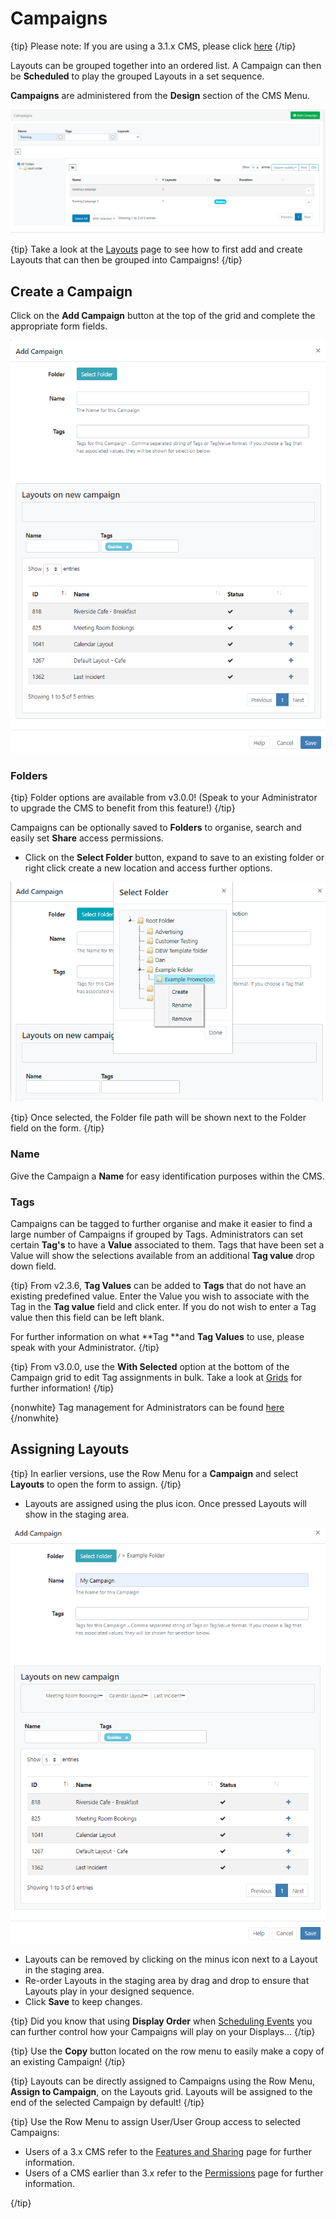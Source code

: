 # Campaigns

{tip}
Please note: If you are using a 3.1.x CMS, please click [here](layouts_campaigns.html)
{/tip}

Layouts can be grouped together into an ordered list. A Campaign can then be **Scheduled** to play the grouped Layouts in a set sequence.

**Campaigns** are administered from the **Design** section of the CMS Menu. 

![Campaigns](img/v3_layouts_campaigns_grid.png)

{tip}
Take a look at the [Layouts](layouts.html) page to see how to first add and create Layouts that can then be grouped into Campaigns!
{/tip}

## Create a Campaign

Click on the **Add Campaign** button at the top of the grid and complete the appropriate form fields.

![Add Campaign](img/v3_layouts_campaign_add.png)

### Folders

{tip}
Folder options are available from v3.0.0! (Speak to your Administrator to upgrade the CMS to benefit from this feature!)
{/tip}

Campaigns can be optionally saved to **Folders** to organise, search and easily set **Share** access permissions.

- Click on the **Select Folder** button, expand to save to an existing folder or right click create a new location and access further options. 

![Campaign Folder Options](img/v3_layouts_campaign_folder_options.png)

{tip}
Once selected, the Folder file path will be shown next to the Folder field on the form.
{/tip}

### Name

Give the Campaign a **Name** for easy identification purposes within the CMS.

### Tags

Campaigns can be tagged to further organise and make it easier to find a large number of Campaigns if grouped by Tags. Administrators can set certain **Tag's** to have a **Value** associated to them.  Tags that have been set a Value will show the selections available from an additional **Tag value** drop down field.

{tip}
From v2.3.6, **Tag Values** can be added to **Tags** that do not have an existing predefined value. Enter the Value you wish to associate with the Tag in the **Tag value** field and click enter. If you do not wish to enter a Tag value then this field can be left blank.

For further information on what **Tag **and **Tag Values** to use, please speak with your Administrator.
{/tip}

{tip}
From v3.0.0, use the **With Selected** option at the bottom of the Campaign grid to edit Tag assignments in bulk. Take a look at [Grids](tour_grids.html) for further information!
{/tip}

{nonwhite}
Tag management for Administrators can be found [here](https://xibo.org.uk/docs/setup/tags-adding-editing-assigning)
{/nonwhite}

## Assigning Layouts

{tip}
In earlier versions, use the Row Menu for a **Campaign** and select **Layouts** to open the form to assign.
{/tip}

- Layouts are assigned using the plus icon. Once pressed Layouts will show in the staging area. 


![Assign Layouts](img/v3_campaigns_assign_layouts.png)

- Layouts can be removed by clicking on the minus icon next to a Layout in the staging area.
- Re-order Layouts in the staging area by drag and drop to ensure that Layouts play in your designed sequence.
- Click **Save** to keep changes.

{tip}
Did you know that using **Display Order** when [Scheduling Events](scheduling_events.html) you can further control how your Campaigns will play on your Displays…
{/tip}

{tip}
Use the **Copy** button located on the row menu to easily make a copy of an existing Campaign!
{/tip}

{tip}
Layouts can be directly assigned to Campaigns using the Row Menu, **Assign to Campaign**, on the Layouts grid. Layouts will be assigned to the end of the selected Campaign by default!
{/tip}

{tip}
Use the Row Menu to assign User/User Group access to selected Campaigns:

- Users of a 3.x CMS refer to the [Features and Sharing](users_features_and_sharing.html) page for further information.
- Users of a CMS earlier than 3.x refer to the [Permissions](users_permissions.html) page for further information.

{/tip}